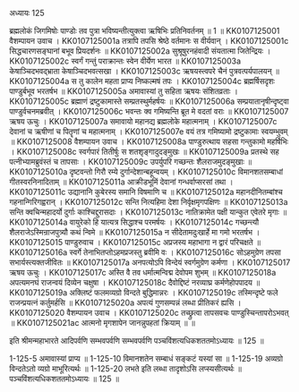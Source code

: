 अध्यायः 125

ब्रह्मलोकं जिगमिषोः पाण्डोः तव पुत्रा भविष्यन्तीत्युक्त्वा ऋषिभिः प्रतिनिवर्तनम् ॥ 1 ॥
KK0107125001	वैशम्पायन उवाच ।
KK0107125001a	तत्रापि तपसि श्रेष्ठे वर्तमानः स वीर्यवान् ।
KK0107125001c	सिद्धचारणसङ्घानां बभूव प्रियदर्शनः ॥
KK0107125002a	सुश्रूषुरनहंवादी संयतात्मा जितेन्द्रियः ।
KK0107125002c	स्वर्गं गन्तुं पराक्रान्तः स्वेन वीर्येण भारत ॥
KK0107125003a	केषाञ्चिदभवद्भ्राता केषाञ्चिदभवत्सखा ।
KK0107125003c	ऋषयस्त्वपरे चैनं पुत्रवत्पर्यपालयन् ॥
KK0107125004a	स तु कालेन महता प्राप्य निष्कल्मषं तपः ।
KK0107125004c	ब्रह्मर्षिसदृशः पाण्डुर्बभूव भरतर्षभ ॥
KK0107125005a	अमावास्यां तु सहिता ऋषयः संशितव्रताः ।
KK0107125005c	ब्रह्माणं द्रष्टुकामास्ते सम्प्रतस्थुर्महर्षयः ॥
KK0107125006a	सम्प्रयातानृषीन्दृष्ट्वा पाण्डुर्वचनमब्रवीत् ।
KK0107125006c	भवन्तः क्व गमिष्यन्ति ब्रूत मे वदतां वराः ॥
KK0107125007	ऋषय ऊचुः ।
KK0107125007a	समावायो महानद्य ब्रह्मलोके महात्मनाम् ।
KK0107125007c	देवानां च ऋषीणां च पितॄणां च महात्मनाम् ।
KK0107125007e	वयं तत्र गमिष्यामो द्रष्टुकामाः स्वयम्भुवम् ॥
KK0107125008	वैशम्पायन उवाच ।
KK0107125008a	पाण्डुरुत्थाय सहसा गन्तुकामो महर्षिभिः ।
KK0107125008c	स्वर्गपारं तितीर्षुः स शतशृङ्गादुदङ्मुखः ॥
KK0107125009a	प्रतस्थे सह पत्नीभ्यामब्रुवंस्तं च तापसाः ।
KK0107125009c	उपर्युपरि गच्छन्तः शैलराजमुदङ्मुखाः ॥
KK0107125010a	दृष्टवन्तो गिरौ रम्ये दुर्गान्देशान्बहून्वयम् ।
KK0107125010c	विमानशतसम्बाधां गीतस्वरनिनादिताम् ॥
KK0107125011a	आक्रीडभूमिं देवानां गन्धर्वाप्सरसां तथा ।
KK0107125011c	उद्यानानि कुबेरस्य समानि विषमाणि च ॥
KK0107125012a	महानदीनितम्बांश्च गहनान्गिरिगह्वरान् ।
KK0107125012c	सन्ति नित्यहिमा देशा निर्वृक्षमृगपक्षिणः ॥
KK0107125013a	सन्ति क्वचिन्महादर्यो दुर्गाः काश्चिद्दुरासदाः ।
KK0107125013c	नातिक्रामेत पक्षी यान्कुत एवेतरे मृगाः ॥
KK0107125014a	वायुरेको हि यात्यत्र सिद्धाश्च परमर्षयः ।
KK0107125014c	गच्छन्त्यौ शैलराजेऽस्मिन्राजपुत्र्यौ कथं न्विमे ॥
KK0107125015a	न सीदेतामदुःखार्हे मा गमो भरतर्षभ ।
KK0107125015	पाण्डुरुवाच ।
KK0107125015c	अप्रजस्य महाभागा न द्वारं परिचक्षते ॥
KK0107125016a	स्वर्गे तेनाभितप्तोऽहमप्रजस्तु ब्रवीमि वः ।
KK0107125016c	सोऽहमुग्रेण तपसा सभार्यस्त्यक्तजीवितः ॥
KK0107125017a	अनपत्योऽपि विन्देयं स्वर्गमुग्रेण कर्मणा ।
KK0107125017	ऋषय ऊचुः ।
KK0107125017c	अस्ति वै तव धर्मात्मन्विद्म देवोपम शुभम् ॥
KK0107125018a	अपत्यमनघं राजन्वयं दिव्येन चक्षुषा ।
KK0107125018c	दैवोद्दिष्टं नरव्याघ्र कर्मणेहोपपादय ॥
KK0107125019a	अक्लिष्टं फलमव्यग्रो विन्दते बुद्धिमान्नरः ।
KK0107125019c	तस्मिन्दृष्टे फले राजन्प्रयत्नं कर्तुमर्हसि ॥
KK0107125020a	अपत्यं गुणसम्पन्नं लब्धा प्रीतिकरं ह्यसि ।
KK0107125020	वैशम्पायन उवाच ।
KK0107125020c	तच्छ्रुत्वा तापसवचः पाण्डुस्चिन्तापरोऽभवत् ॥
KK0107125021ac	आत्मनो मृगशापेन जानन्नुपहतां क्रियाम् ॥ ॥

इति श्रीमन्महाभारते आदिपर्वणि सम्भवपर्वणि सम्भवपर्वणि पञ्चविंशत्यधिकशततमोऽध्यायः ॥ 125 ॥

1-125-5 अमावास्यां प्राप्य ॥ 1-125-10 विमानशतेन सम्बाधं सङ्कटं यस्यां सा ॥ 1-125-19 अव्यग्रो विन्दतेऽतो व्यग्रो माभूरित्यर्थः ॥ 1-125-20 लभते इति लब्धा तादृशोऽसि लप्स्यसीत्यर्थः ॥ पञ्चविंशत्यधिकशततमोऽध्यायः ॥ 125 ॥
